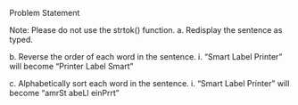 
Problem Statement

Note: Please do not use the strtok() function.
a. Redisplay the sentence as typed.

b. Reverse the order of each word in the sentence.
i. “Smart Label Printer” will become “Printer Label Smart”

c. Alphabetically sort each word in the sentence.
i. “Smart Label Printer” will become “amrSt abeLl einPrrt”

